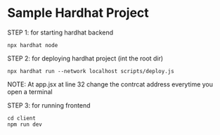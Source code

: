 # Sample Hardhat Project

STEP 1: for starting hardhat backend

```shell
npx hardhat node
```

STEP 2:
for deploying hardhat project (int the root dir)

```shell
npx hardhat run --network localhost scripts/deploy.js
```

NOTE: At app.jsx at line 32 change the contrcat address everytime you open a terminal

STEP 3:
for running frontend

```shell
cd client
npm run dev
```
